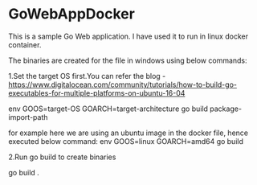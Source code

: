 # GoWebAppDocker

This is a sample Go Web application. I have used it to run in linux docker container.

The binaries are created for the file in windows using below commands:

1.Set the target OS first.You can refer the blog - https://www.digitalocean.com/community/tutorials/how-to-build-go-executables-for-multiple-platforms-on-ubuntu-16-04

env GOOS=target-OS GOARCH=target-architecture go build package-import-path

for example here we are using an ubuntu image in the docker file, hence executed below command:
env GOOS=linux GOARCH=amd64 go build 

2.Run go build to create binaries

go build .
